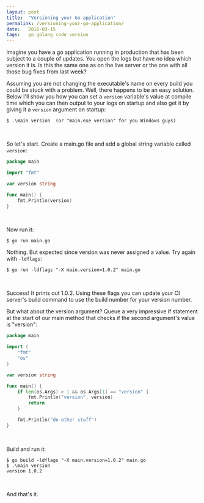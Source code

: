 ```yaml
---
layout: post
title:  "Versioning your Go application"
permalink: /versioning-your-go-application/
date:   2016-03-15
tags:   go golang code version
---
```

Imagine you have a go application running in production that has been subject to a couple of updates. You open the logs but have no idea which version it is. Is this the same one as on the
live server or the one with all those bug fixes from last week?

Assuming you are not changing the executable's name on every build you could be stuck with a problem. Well, there happens to be an easy solution. Below I'll show you how you can set a `version` variable's value at compile time which you can then output to your logs on startup and also get it by giving it a `version` argument on startup:

```
$ .\main version  (or "main.exe version" for you Windows guys)
```
&nbsp;

 So let's start. Create a main.go file and add a global string variable called `version`:

```go
package main

import "fmt"

var version string

func main() {
    fmt.Println(version)
}
```
&nbsp;

Now run it:
```
$ go run main.go
```
Nothing. But expected since version was never assigned a value. Try again with `-ldflags`:

```
$ go run -ldflags "-X main.version=1.0.2" main.go
```
&nbsp;

Success! It prints out 1.0.2. Using these flags you can update your CI server's build command to use the build number for your version number.

But what about the version argument? Queue a very impressive if statement at the start of our main method that checks if the second argument's value is "version":

```go
package main

import (
	"fmt"
	"os"
)

var version string

func main() {
	if len(os.Args) > 1 && os.Args[1] == "version" {
		fmt.Println("version", version)
		return
	}

	fmt.Println("do other stuff")
}
```
&nbsp;

Build and run it:

```
$ go build -ldflags "-X main.version=1.0.2" main.go
$ .\main version
version 1.0.2
```
&nbsp;

And that's it.
